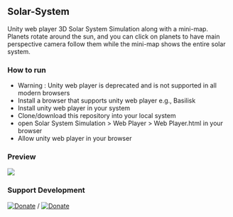 ## Solar-System

Unity web player 3D Solar System Simulation along with a mini-map. Planets rotate around the sun, and you can click on planets to have main perspective camera follow them while the mini-map shows the entire solar system.

### How to run

-   Warning : Unity web player is deprecated and is not supported in all modern browsers
-   Install a browser that supports unity web player e.g., Basilisk
-   Install unity web player in your system
-   Clone/download this repository into your local system
-   open Solar System Simulation > Web Player > Web Player.html in your browser
-   Allow unity web player in your browser

### Preview

<img src="solar-system-preview.jpg" align="center">

### Support Development

[![Donate](https://img.shields.io/badge/Donate-Paypal-blue)](https://www.paypal.me/sdnitrogen) / 
[![Donate](https://img.shields.io/badge/-Buy%20me%20a%20coffe-FBB034?logoColor=black)](https://buymeacoff.ee/sdnitrogen)
